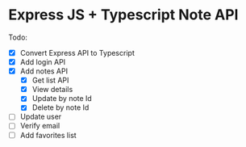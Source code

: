 # Express JS + Typescript Note API

Todo:

- [x] Convert Express API to Typescript
- [x] Add login API
- [x] Add notes API
    - [x] Get list API
    - [x] View details
    - [x] Update by note Id
    - [x] Delete by note Id
- [ ] Update user
- [ ] Verify email
- [ ] Add favorites list
